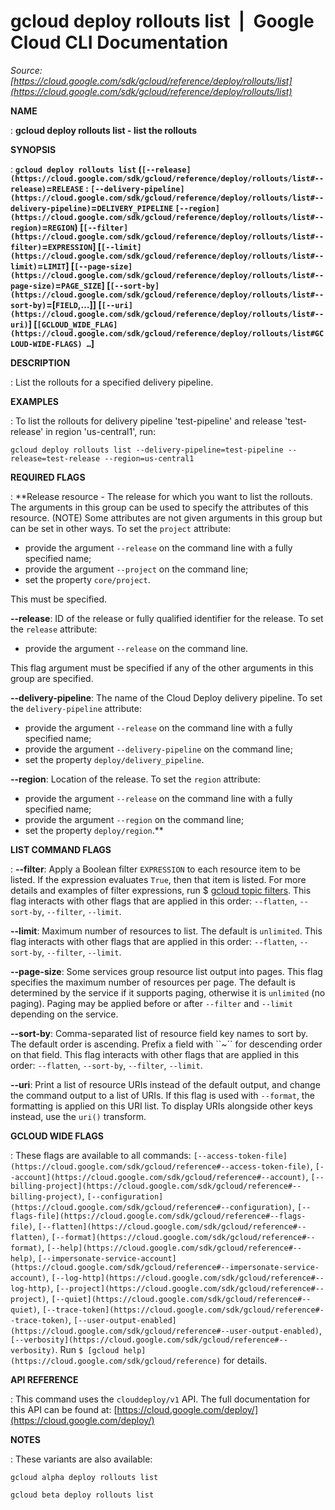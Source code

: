 # gcloud deploy rollouts list  |  Google Cloud CLI Documentation

*Source: [https://cloud.google.com/sdk/gcloud/reference/deploy/rollouts/list](https://cloud.google.com/sdk/gcloud/reference/deploy/rollouts/list)*

**NAME**

: **gcloud deploy rollouts list - list the rollouts**

**SYNOPSIS**

: **`gcloud deploy rollouts list` (`[--release](https://cloud.google.com/sdk/gcloud/reference/deploy/rollouts/list#--release)`=`RELEASE` : `[--delivery-pipeline](https://cloud.google.com/sdk/gcloud/reference/deploy/rollouts/list#--delivery-pipeline)`=`DELIVERY_PIPELINE` `[--region](https://cloud.google.com/sdk/gcloud/reference/deploy/rollouts/list#--region)`=`REGION`) [`[--filter](https://cloud.google.com/sdk/gcloud/reference/deploy/rollouts/list#--filter)`=`EXPRESSION`] [`[--limit](https://cloud.google.com/sdk/gcloud/reference/deploy/rollouts/list#--limit)`=`LIMIT`] [`[--page-size](https://cloud.google.com/sdk/gcloud/reference/deploy/rollouts/list#--page-size)`=`PAGE_SIZE`] [`[--sort-by](https://cloud.google.com/sdk/gcloud/reference/deploy/rollouts/list#--sort-by)`=[`FIELD`,…]] [`[--uri](https://cloud.google.com/sdk/gcloud/reference/deploy/rollouts/list#--uri)`] [`[GCLOUD_WIDE_FLAG](https://cloud.google.com/sdk/gcloud/reference/deploy/rollouts/list#GCLOUD-WIDE-FLAGS) …`]**

**DESCRIPTION**

: List the rollouts for a specified delivery pipeline.

**EXAMPLES**

: To list the rollouts for delivery pipeline 'test-pipeline' and release
'test-release' in region 'us-central1', run:

```
gcloud deploy rollouts list --delivery-pipeline=test-pipeline --release=test-release --region=us-central1
```

**REQUIRED FLAGS**

: **Release resource - The release for which you want to list the rollouts. The
arguments in this group can be used to specify the attributes of this resource.
(NOTE) Some attributes are not given arguments in this group but can be set in
other ways.
To set the `project` attribute:

- provide the argument `--release` on the command line with a fully
specified name;
- provide the argument `--project` on the command line;
- set the property `core/project`.

This must be specified.

**--release**:
ID of the release or fully qualified identifier for the release.
To set the `release` attribute:

- provide the argument `--release` on the command line.

This flag argument must be specified if any of the other arguments in this group
are specified.

**--delivery-pipeline**:
The name of the Cloud Deploy delivery pipeline.
To set the `delivery-pipeline` attribute:

- provide the argument `--release` on the command line with a fully
specified name;
- provide the argument `--delivery-pipeline` on the command line;
- set the property `deploy/delivery_pipeline`.

**--region**:
Location of the release.
To set the `region` attribute:

- provide the argument `--release` on the command line with a fully
specified name;
- provide the argument `--region` on the command line;
- set the property `deploy/region`.**

**LIST COMMAND FLAGS**

: **--filter**:
Apply a Boolean filter `EXPRESSION` to each resource item
to be listed. If the expression evaluates `True`, then that item is
listed. For more details and examples of filter expressions, run $ [gcloud topic filters](https://cloud.google.com/sdk/gcloud/reference/topic/filters). This flag
interacts with other flags that are applied in this order:
`--flatten`, `--sort-by`, `--filter`,
`--limit`.

**--limit**:
Maximum number of resources to list. The default is `unlimited`. This
flag interacts with other flags that are applied in this order:
`--flatten`, `--sort-by`, `--filter`,
`--limit`.

**--page-size**:
Some services group resource list output into pages. This flag specifies the
maximum number of resources per page. The default is determined by the service
if it supports paging, otherwise it is `unlimited` (no paging).
Paging may be applied before or after `--filter` and
`--limit` depending on the service.

**--sort-by**:
Comma-separated list of resource field key names to sort by. The default order
is ascending. Prefix a field with ``~´´ for descending order on that
field. This flag interacts with other flags that are applied in this order:
`--flatten`, `--sort-by`, `--filter`,
`--limit`.

**--uri**:
Print a list of resource URIs instead of the default output, and change the
command output to a list of URIs. If this flag is used with
`--format`, the formatting is applied on this URI list. To display
URIs alongside other keys instead, use the `uri()` transform.

**GCLOUD WIDE FLAGS**

: These flags are available to all commands: `[--access-token-file](https://cloud.google.com/sdk/gcloud/reference#--access-token-file)`,
`[--account](https://cloud.google.com/sdk/gcloud/reference#--account)`, `[--billing-project](https://cloud.google.com/sdk/gcloud/reference#--billing-project)`,
`[--configuration](https://cloud.google.com/sdk/gcloud/reference#--configuration)`,
`[--flags-file](https://cloud.google.com/sdk/gcloud/reference#--flags-file)`,
`[--flatten](https://cloud.google.com/sdk/gcloud/reference#--flatten)`, `[--format](https://cloud.google.com/sdk/gcloud/reference#--format)`, `[--help](https://cloud.google.com/sdk/gcloud/reference#--help)`, `[--impersonate-service-account](https://cloud.google.com/sdk/gcloud/reference#--impersonate-service-account)`,
`[--log-http](https://cloud.google.com/sdk/gcloud/reference#--log-http)`,
`[--project](https://cloud.google.com/sdk/gcloud/reference#--project)`, `[--quiet](https://cloud.google.com/sdk/gcloud/reference#--quiet)`, `[--trace-token](https://cloud.google.com/sdk/gcloud/reference#--trace-token)`, `[--user-output-enabled](https://cloud.google.com/sdk/gcloud/reference#--user-output-enabled)`,
`[--verbosity](https://cloud.google.com/sdk/gcloud/reference#--verbosity)`.
Run `$ [gcloud help](https://cloud.google.com/sdk/gcloud/reference)` for details.

**API REFERENCE**

: This command uses the `clouddeploy/v1` API. The full documentation
for this API can be found at: [https://cloud.google.com/deploy/](https://cloud.google.com/deploy/)

**NOTES**

: These variants are also available:

```
gcloud alpha deploy rollouts list
```

```
gcloud beta deploy rollouts list
```